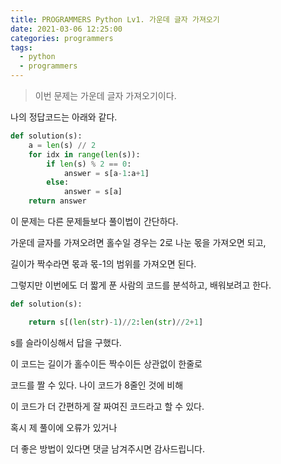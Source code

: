 ```yaml
---
title: PROGRAMMERS Python Lv1. 가운데 글자 가져오기
date: 2021-03-06 12:25:00
categories: programmers
tags:
  - python
  - programmers
---
```


>이번 문제는 가운데 글자 가져오기이다.

나의 정답코드는 아래와 같다.
~~~python
def solution(s):
    a = len(s) // 2
    for idx in range(len(s)):
        if len(s) % 2 == 0:
            answer = s[a-1:a+1]
        else:
            answer = s[a]
    return answer
~~~
이 문제는 다른 문제들보다 풀이법이 간단하다.

가운데 글자를 가져오려면 홀수일 경우는 2로 나눈 몫을 가져오면 되고,

길이가 짝수라면 몫과 몫-1의 범위를 가져오면 된다.

그렇지만 이번에도 더 짧게 푼 사람의 코드를 분석하고, 배워보려고 한다.

~~~python
def solution(s):

    return s[(len(str)-1)//2:len(str)//2+1]
~~~
s를 슬라이싱해서 답을 구했다.

이 코드는 길이가 홀수이든 짝수이든 상관없이 한줄로

코드를 짤 수 있다. 나이 코드가 8줄인 것에 비해

이 코드가 더 간편하게 잘 짜여진 코드라고 할 수 있다.

혹시 제 풀이에 오류가 있거나

더 좋은 방법이 있다면 댓글 남겨주시면 감사드립니다.
